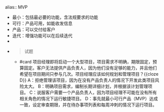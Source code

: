 alias:: MVP

- 最小：包括最必要的功能，含法规要求的功能
- 可行：产品可用，如能收发信息
- 产品：可以交付给客户
- 迭代：增强功能可以在后续迭代
-
- > 试题
	- #card 项目经理即将启动一个大型项目，项目需求不明确，期限固定，预算固定。客户无法提供产品负责人，因为他们没有足够的能力，并且他们希望在项目期间只参与几次。项目经理应该如何规划和管理项目？{{cloze D}}
	  A：拒绝管理该项目，因为在没有产品负责人的情况下开发此类项目风险太大。
	  B：明确项目需求，编制长期详细计划，并根据该计划管理项目。
	  C：说服客户需要一个产品负责人，因为项目经理不可能在没有所有相关角色的情况下运行敏捷项目。
	  D：事先就最小可行产品（MVP）达成一致，设定审查期限，并在待办事项列表和每周冲刺的情况下运行项目。